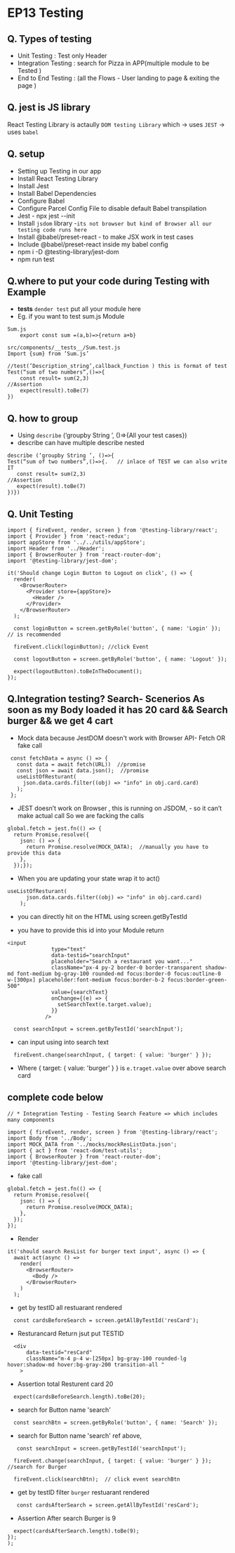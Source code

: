 # EP13 Testing 
## Q. Types of testing 
- Unit Testing : Test only Header 
- Integration Testing : search for Pizza in APP(multiple module to be Tested )
- End to End Testing : (all the Flows - User landing to page & exiting the page )

## Q. jest is JS library
React Testing Library is actaully `DOM testing Library` which -> uses `JEST` -> uses `babel` 

## Q. setup
- Setting up Testing in our app
- Install React Testing Library
- Install Jest
- Install Babel Dependencies
- Configure Babel
- Configure Parcel Config File to disable default Babel transpilation
- Jest - npx jest --init
- Install `jsdom` library -`its not browser but kind of Browser all our testing code runs here`
- Install @babel/preset-react - to make JSX work in test cases
- Include @babel/preset-react inside my babel config
- npm i -D @testing-library/jest-dom
- npm run test

## Q.where to put your code during Testing with Example
- __tests__ `dender test` put all your module here 
- Eg. if you want to test sum.js Module 
```
Sum.js
	export const sum =(a,b)=>{return a+b}
```
```
src/components/__tests__/Sum.test.js
Import {sum} from ’Sum.js’

//test(’Description_string’,callback_Function ) this is format of test
Test(“sum of two numbers”,()=>{
	const result= sum(2,3)
//Assertion 
	expect(result).toBe(7)
})
```
## Q. how to group 
- Using `describe` (‘groupby String ’, ()=>{All your test cases})
- describe can have multiple describe nested
 ```
describe (‘groupby String ’, ()=>{
Test(“sum of two numbers”,()=>{.   // inlace of TEST we can also write IT
	const result= sum(2,3)
//Assertion 
	expect(result).toBe(7)
})})
```
## Q. Unit Testing 
```
import { fireEvent, render, screen } from '@testing-library/react';
import { Provider } from 'react-redux';   
import appStore from '../../utils/appStore';
import Header from '../Header';
import { BrowserRouter } from 'react-router-dom';
import '@testing-library/jest-dom';

it('Should change Login Button to Logout on click', () => {
  render(
    <BrowserRouter>
      <Provider store={appStore}>
        <Header />
      </Provider>
    </BrowserRouter>
  );

  const loginButton = screen.getByRole('button', { name: 'Login' }); // is recommended

  fireEvent.click(loginButton); //click Event 

  const logoutButton = screen.getByRole('button', { name: 'Logout' });

  expect(logoutButton).toBeInTheDocument();
});
```
## Q.Integration testing? Search- Scenerios As soon as my Body loaded it has 20 card &&  Search burger && we get 4 cart 
- Mock data because JestDOM doesn't work with Browser API- Fetch OR fake call

 ```
  const fetchData = async () => {
    const data = await fetch(URL))  //promise 
    const json = await data.json();  //promise 
    useListOfResturant(
      json.data.cards.filter((obj) => "info" in obj.card.card)
    );
  };
```
- JEST doesn’t work on Browser , this is running on JSDOM, - so it can’t make actual call So we are facking the calls
```
global.fetch = jest.fn(() => {
  return Promise.resolve({
    json: () => {
      return Promise.resolve(MOCK_DATA);  //manually you have to provide this data 
    },
  });});
```
- When you are updating your state wrap it to act()
```
useListOfResturant(
      json.data.cards.filter((obj) => "info" in obj.card.card)
    );
```
- you can directly hit on the HTML using   screen.getByTestId 

- you have to provide this id into your Module return
```
<input
              type="text"
              data-testid="searchInput"
              placeholder="Search a restaurant you want..."
              className="px-4 py-2 border-0 border-transparent shadow-md font-medium bg-gray-100 rounded-md focus:border-0 focus:outline-0 w-[300px] placeholder:font-medium focus:border-b-2 focus:border-green-500"
              value={searchText}
              onChange={(e) => {
                setSearchText(e.target.value);
              }}
            />

```
```
  const searchInput = screen.getByTestId('searchInput');
```
- can input using into search text
```
  fireEvent.change(searchInput, { target: { value: 'burger' } });
```
- Where  { target: { value: 'burger' } } is `e.traget.value` over above search card

## complete code below 

```
// * Integration Testing - Testing Search Feature => which includes many components

import { fireEvent, render, screen } from '@testing-library/react';
import Body from '../Body';
import MOCK_DATA from '../mocks/mockResListData.json';
import { act } from 'react-dom/test-utils';
import { BrowserRouter } from 'react-router-dom';
import '@testing-library/jest-dom';
```
- fake call
```
global.fetch = jest.fn(() => {
  return Promise.resolve({
    json: () => {
      return Promise.resolve(MOCK_DATA);
    },
  });
});
```
- Render
```
it('should search ResList for burger text input', async () => {
  await act(async () =>
    render(
      <BrowserRouter>
        <Body />
      </BrowserRouter>
    )
  );
```

- get by testID all restuarant rendered
```
  const cardsBeforeSearch = screen.getAllByTestId('resCard');
```
- Resturancard Return jsut put TESTID
```
  <div
      data-testid="resCard"
      className="m-4 p-4 w-[250px] bg-gray-100 rounded-lg hover:shadow-md hover:bg-gray-200 transition-all "
    >
```

- Assertion total Resturent card 20
```
  expect(cardsBeforeSearch.length).toBe(20);
```
- search for Button name 'search'
```
  const searchBtn = screen.getByRole('button', { name: 'Search' });
```
- search for Button name 'search' ref above,
```
   const searchInput = screen.getByTestId('searchInput');

  fireEvent.change(searchInput, { target: { value: 'burger' } });  //search for Burger

  fireEvent.click(searchBtn);  // click event searchBtn
```
- get by testID filter `burger` restuarant rendered
```
   const cardsAfterSearch = screen.getAllByTestId('resCard');
```
- Assertion After search Burger is 9
```
  expect(cardsAfterSearch.length).toBe(9);
});
);
```
